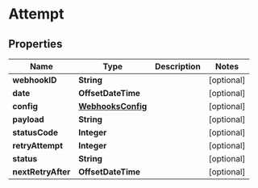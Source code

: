 

# Attempt


## Properties

| Name | Type | Description | Notes |
|------------ | ------------- | ------------- | -------------|
|**webhookID** | **String** |  |  [optional] |
|**date** | **OffsetDateTime** |  |  [optional] |
|**config** | [**WebhooksConfig**](WebhooksConfig.md) |  |  [optional] |
|**payload** | **String** |  |  [optional] |
|**statusCode** | **Integer** |  |  [optional] |
|**retryAttempt** | **Integer** |  |  [optional] |
|**status** | **String** |  |  [optional] |
|**nextRetryAfter** | **OffsetDateTime** |  |  [optional] |



